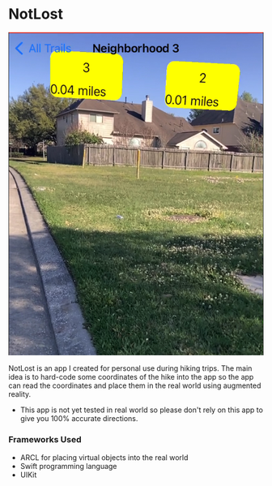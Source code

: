# NotLost

![NotLost Image](https://github.com/azamsharp/NotLost/blob/main/image.png?raw=true)


NotLost is an app I created for personal use during hiking trips. The main idea is to hard-code some coordinates of the hike into the app so the app can read the coordinates and place them in the real world using augmented reality.

* This app is not yet tested in real world so please don't rely on this app to give you 100% accurate directions. 


### Frameworks Used
- ARCL for placing virtual objects into the real world 
- Swift programming language 
- UIKit 

